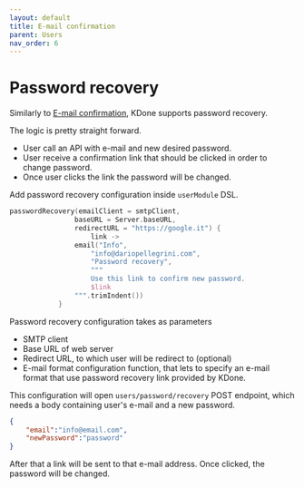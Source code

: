 ```yaml
---
layout: default
title: E-mail confirmation
parent: Users
nav_order: 6
---
```


# Password recovery

Similarly to [E-mail confirmation](email_confirmation.md), KDone supports password recovery.

The logic is pretty straight forward.
- User call an API with e-mail and new desired password.
- User receive a confirmation link that should be clicked in order to change password.
- Once user clicks the link the password will be changed.

Add password recovery configuration inside `userModule` DSL.
```kotlin
passwordRecovery(emailClient = smtpClient,
                baseURL = Server.baseURL,
                redirectURL = "https://google.it") {
                    link ->
                email("Info",
                    "info@dariopellegrini.com",
                    "Password recovery",
                    """
                    Use this link to confirm new password.
                    $link
                """.trimIndent())
            }
```

Password recovery configuration takes as parameters
- SMTP client
- Base URL of web server
- Redirect URL, to which user will be redirect to (optional)
- E-mail format configuration function, that lets to specify an e-mail format that use password recovery link provided by KDone.

This configuration will open `users/password/recovery` POST endpoint, which needs a body containing user's e-mail and a new password.  
```json
{
	"email":"info@email.com",
	"newPassword":"password"
}
```

After that a link will be sent to that e-mail address. Once clicked, the password will be changed.
